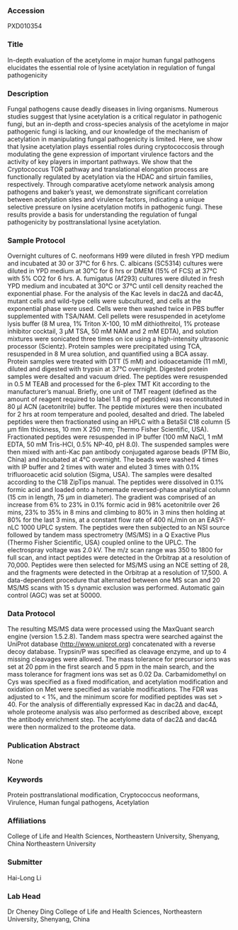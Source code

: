 ### Accession
PXD010354

### Title
In-depth evaluation of the acetylome in major human fungal pathogens elucidates the essential role of lysine acetylation in regulation of fungal pathogenicity

### Description
Fungal pathogens cause deadly diseases in living organisms. Numerous studies suggest that lysine acetylation is a critical regulator in pathogenic fungi, but an in-depth and cross-species analysis of the acetylome in major pathogenic fungi is lacking, and our knowledge of the mechanism of acetylation in manipulating fungal pathogenicity is limited. Here, we show that lysine acetylation plays essential roles during cryptococcosis through modulating the gene expression of important virulence factors and the activity of key players in important pathways. We show that the Cryptococcus TOR pathway and translational elongation process are functionally regulated by acetylation via the HDAC and sirtuin families, respectively. Through comparative acetylome network analysis among pathogens and baker’s yeast, we demonstrate significant correlation between acetylation sites and virulence factors, indicating a unique selective pressure on lysine acetylation motifs in pathogenic fungi. These results provide a basis for understanding the regulation of fungal pathogenicity by posttranslational lysine acetylation.

### Sample Protocol
Overnight cultures of C. neoformans H99 were diluted in fresh YPD medium and incubated at 30 or 37°C for 6 hrs. C. albicans (SC5314) cultures were diluted in YPD medium at 30°C for 6 hrs or DMEM (15% of FCS) at 37°C with 5% CO2 for 6 hrs. A. fumigatus (Af293) cultures were diluted in fresh YPD medium and incubated at 30°C or 37°C until cell density reached the exponential phase. For the analysis of the Kac levels in dac2Δ and dac4Δ, mutant cells and wild-type cells were subcultured, and cells at the exponential phase were used. Cells were then washed twice in PBS buffer supplemented with TSA/NAM. Cell pellets were resuspended in acetylome lysis buffer (8 M urea, 1% Triton X-100, 10 mM dithiothreitol, 1% protease inhibitor cocktail, 3 μM TSA, 50 mM NAM and 2 mM EDTA), and solution mixtures were sonicated three times on ice using a high-intensity ultrasonic processor (Scientz). Protein samples were precipitated using TCA, resuspended in 8 M urea solution, and quantified using a BCA assay. Protein samples were treated with DTT (5 mM) and iodoacetamide (11 mM), diluted and digested with trypsin at 37°C overnight. Digested protein samples were desalted and vacuum dried. The peptides were resuspended in 0.5 M TEAB and processed for the 6-plex TMT Kit according to the manufacturer’s manual. Briefly, one unit of TMT reagent (defined as the amount of reagent required to label 1.8 mg of peptides) was reconstituted in 80 μl ACN (acetonitrile) buffer. The peptide mixtures were then incubated for 2 hrs at room temperature and pooled, desalted and dried. The labeled peptides were then fractionated using an HPLC with a BetaSil C18 column (5 μm film thickness, 10 mm X 250 mm; Thermo Fisher Scientific, USA). Fractionated peptides were resuspended in IP buffer (100 mM NaCl, 1 mM EDTA, 50 mM Tris-HCl, 0.5% NP-40, pH 8.0). The suspended samples were then mixed with anti-Kac pan antibody conjugated agarose beads (PTM Bio, China) and incubated at 4°C overnight. The beads were washed 4 times with IP buffer and 2 times with water and eluted 3 times with 0.1% trifluoroacetic acid solution (Sigma, USA). The samples were desalted according to the C18 ZipTips manual.   The peptides were dissolved in 0.1% formic acid and loaded onto a homemade reversed-phase analytical column (15 cm in length, 75 μm in diameter). The gradient was comprised of an increase from 6% to 23% in 0.1% formic acid in 98% acetonitrile over 26 mins, 23% to 35% in 8 mins and climbing to 80% in 3 mins then holding at 80% for the last 3 mins, at a constant flow rate of 400 nL/min on an EASY-nLC 1000 UPLC system. The peptides were then subjected to an NSI source followed by tandem mass spectrometry (MS/MS) in a Q Exactive Plus (Thermo Fisher Scientific, USA) coupled online to the UPLC. The electrospray voltage was 2.0 kV. The m/z scan range was 350 to 1800 for full scan, and intact peptides were detected in the Orbitrap at a resolution of 70,000. Peptides were then selected for MS/MS using an NCE setting of 28, and the fragments were detected in the Orbitrap at a resolution of 17,500. A data-dependent procedure that alternated between one MS scan and 20 MS/MS scans with 15 s dynamic exclusion was performed. Automatic gain control (AGC) was set at 50000.

### Data Protocol
The resulting MS/MS data were processed using the MaxQuant search engine (version 1.5.2.8). Tandem mass spectra were searched against the UniProt database (http://www.uniprot.org) concatenated with a reverse decoy database. Trypsin/P was specified as cleavage enzyme, and up to 4 missing cleavages were allowed. The mass tolerance for precursor ions was set at 20 ppm in the first search and 5 ppm in the main search, and the mass tolerance for fragment ions was set as 0.02 Da. Carbamidomethyl on Cys was specified as a fixed modification, and acetylation modification and oxidation on Met were specified as variable modifications. The FDR was adjusted to < 1%, and the minimum score for modified peptides was set > 40.  For the analysis of differentially expressed Kac in dac2Δ and dac4Δ, whole proteome analysis was also performed as described above, except the antibody enrichment step. The acetylome data of dac2Δ and dac4Δ were then normalized to the proteome data.

### Publication Abstract
None

### Keywords
Protein posttranslational modification, Cryptococcus neoformans, Virulence, Human fungal pathogens, Acetylation

### Affiliations
College of Life and Health Sciences, Northeastern University, Shenyang, China
Northeastern University

### Submitter
Hai-Long Li

### Lab Head
Dr Cheney Ding
College of Life and Health Sciences, Northeastern University, Shenyang, China


